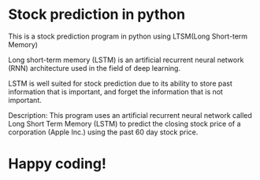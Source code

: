 # Stock prediction in python

This is a stock prediction program in python using LTSM(Long Short-term Memory)

Long short-term memory (LSTM) is an artificial recurrent neural network (RNN) architecture used in the
field of deep learning. 

LSTM is well suited for stock prediction due to its ability to store past information that is important,
and forget the information that is not important.

Description: This program uses an artificial recurrent neural network called Long Short Term Memory (LSTM) to predict the closing stock price of a corporation (Apple Inc.) using the past 60 day stock price.

# Happy coding!
